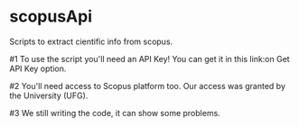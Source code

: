 # scopusApi
Scripts to extract cientific info from scopus.

#1 To use the script you'll need an API Key! You can get it in this link:on Get API Key option.

#2 You'll need access to Scopus platform too. Our access was granted by the University (UFG).

#3 We still writing the code, it can show some problems.
